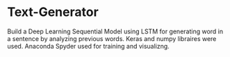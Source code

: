 # Text-Generator

Build a Deep Learning Sequential Model using LSTM for generating word in a sentence by analyzing previous words.
Keras and numpy libraires were used.
Anaconda Spyder used for training and visualizng.
